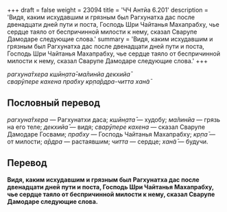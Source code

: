 +++
draft = false
weight = 23094
title = 'ЧЧ Антйа 6.201'
description = 'Видя, каким исхудавшим и грязным был Рагхунатха дас после двенадцати дней пути и поста, Господь Шри Чайтанья Махапрабху, чье сердце таяло от беспричинной милости к нему, сказал Сварупе Дамодаре следующие слова.'
summary = 'Видя, каким исхудавшим и грязным был Рагхунатха дас после двенадцати дней пути и поста, Господь Шри Чайтанья Махапрабху, чье сердце таяло от беспричинной милости к нему, сказал Сварупе Дамодаре следующие слова.'
+++

_рагхуна̄тхера кшӣн̣ата̄-ма̄линйа декхийа̄  
сварӯпере кахена прабху кр̣па̄рдра-читта хан̃а̄_

## Пословный перевод

_рагхуна̄тхера_ — Рагхунатхи даса; _кшӣн̣ата̄_ — худобу; _ма̄линйа_ — грязь на его теле; _декхийа̄_ — видя; _сварӯпере_ _кахена_ — сказал Сварупе Дамодаре Госвами; _прабху_ — Господь Чайтанья Махапрабху; _кр̣па̄_ — от милости; _а̄рдра_ — растаявшим; _читта_ — сердце; _хан̃а̄_ — будучи.

## Перевод

**Видя, каким исхудавшим и грязным был Рагхунатха дас после двенадцати дней пути и поста, Господь Шри Чайтанья Махапрабху, чье сердце таяло от беспричинной милости к нему, сказал Сварупе Дамодаре следующие слова.**
